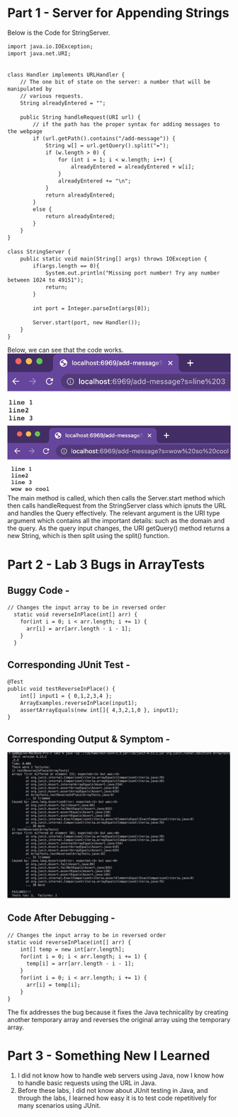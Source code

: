 # Part 1 - Server for Appending Strings
Below is the Code for StringServer.
```
import java.io.IOException;
import java.net.URI;


class Handler implements URLHandler {
    // The one bit of state on the server: a number that will be manipulated by
    // various requests.
    String alreadyEntered = "";

    public String handleRequest(URI url) {
        // if the path has the proper syntax for adding messages to the webpage
        if (url.getPath().contains("/add-message")) {
            String w[] = url.getQuery().split("=");
            if (w.length > 0) {
                for (int i = 1; i < w.length; i++) {
                    alreadyEntered = alreadyEntered + w[i];
                }
                alreadyEntered += "\n";
            }
            return alreadyEntered;
        } 
        else {
            return alreadyEntered;
        }
    }
}

class StringServer {
    public static void main(String[] args) throws IOException {
        if(args.length == 0){
            System.out.println("Missing port number! Try any number between 1024 to 49151");
            return;
        }

        int port = Integer.parseInt(args[0]);

        Server.start(port, new Handler());
    }
}

```
Below, we can see that the code works.
![StringServer Screenshot 1](WorkingCodeSS1.jpg)
![StringServer Screenshot 2](WorkingCodeSS2.jpg)
The main method is called, which then calls the Server.start method which then calls handleRequest from the StringServer class which ipnuts the URL and handles the Query
effectively. 
The relevant argument is the URI type argument which contains all the important details: such as the domain and the query. 
As the query input changes, the URI getQuery() method returns a new String, which is then split using the split() function.

# Part 2 - Lab 3 Bugs in ArrayTests
## Buggy Code - 
```
// Changes the input array to be in reversed order
  static void reverseInPlace(int[] arr) {
    for(int i = 0; i < arr.length; i += 1) {
      arr[i] = arr[arr.length - i - 1];
    }
  }
```
## Corresponding JUnit Test -
```
@Test 
public void testReverseInPlace() {
    int[] input1 = { 0,1,2,3,4 };
    ArrayExamples.reverseInPlace(input1);
    assertArrayEquals(new int[]{ 4,3,2,1,0 }, input1);
}
```
## Corresponding Output & Symptom -
![Output and Symptoms of Buggy Code JUnit Test](Symptom&Output.jpg)
## Code After Debugging - 
```
// Changes the input array to be in reversed order
static void reverseInPlace(int[] arr) {
    int[] temp = new int[arr.length];
    for(int i = 0; i < arr.length; i += 1) {
      temp[i] = arr[arr.length - i - 1];
    }
    for(int i = 0; i < arr.length; i += 1) {
      arr[i] = temp[i];
    }
}
```
The fix addresses the bug because it fixes the Java technicality by creating another
temporary array and reverses the original array using the temporary array.

# Part 3 - Something New I Learned
1. I did not know how to handle web servers using Java, now I know how to handle basic requests using the URL in Java.
2. Before these labs, I did not know about JUnit testing in Java, and through the labs, I learned how easy it is to test code repetitively for many scenarios using JUnit.